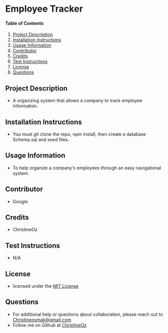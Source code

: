 # Employee Tracker
    
#### Table of Contents
1. [Project Description](#project-description)
2. [Installation Instructions](#installation-instructions)
3. [Usage Information](#usage-information)
4. [Contributor](#contributor)
5. [Credits](#credits)
6. [Test Instructions](#test-instructions)
7. [License](#license)
8. [Questions](#questions)
## Project Description
* A organizing system that allows a company to track employee information. 
## Installation Instructions
* You must git clone the repo, npm install, then create a database Schema.sql and seed files. 
## Usage Information
* To help organize a company's employees through an easy navigational system. 
## Contributor 
* Google 
## Credits
* ChristineOz
## Test Instructions
* N/A
## License
* licensed under the [MIT License](LICENSE.txt)
## Questions
* For additional help or questions about collaboration, please reach out to Christineosmak@gmail.com
* Follow me on Github at [ChristineOz](http://github.com/ChristineOz)
